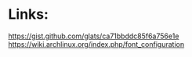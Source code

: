 
# Links:

https://gist.github.com/glats/ca71bbddc85f6a756e1e
https://wiki.archlinux.org/index.php/font_configuration



